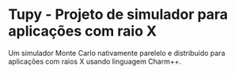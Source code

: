 # Tupy - Projeto de simulador para aplicações com raio X

Um simulador Monte Carlo nativamente parelelo e distribuído para aplicações com raios X usando linguagem Charm++.


